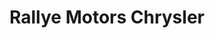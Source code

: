 ---
title: "Rallye Motors Chrysler"
url: /moncton/rallye-motors-chrysler-morton-avenue/
shop: Autohaus
---